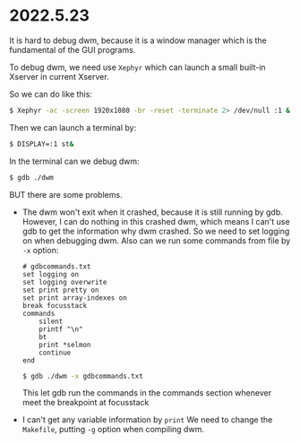 # 2022.5.23

It is hard to debug dwm, because it is a window manager which is the fundamental of the GUI programs.

To debug dwm, we need use `Xephyr` which can launch a small built-in Xserver in current Xserver.

So we can do like this:

```bash
$ Xephyr -ac -screen 1920x1080 -br -reset -terminate 2> /dev/null :1 &
```

Then we can launch a terminal by:

```bash
$ DISPLAY=:1 st&
```

In the terminal can we debug dwm:

```bash
$ gdb ./dwm
```

BUT there are some problems. 

- The dwm won't exit when it crashed, because it is still running by gdb. However, I can do nothing in this crashed dwm, which means I can't use gdb to get the information why dwm crashed.
  So we need to set logging on when debugging dwm. Also can we run some commands from file by `-x` option:
  ```
  # gdbcommands.txt
  set logging on
  set logging overwrite
  set print pretty on
  set print array-indexes on
  break focusstack
  commands
      silent
      printf "\n"
      bt
      print *selmon
      continue
  end
  ```
  ```bash
  $ gdb ./dwm -x gdbcommands.txt
  ```
  This let gdb run the commands in the commands section whenever meet the breakpoint at focusstack

- I can't get any variable information by `print`
  We need to change the `Makefile`, putting `-g` option when compiling dwm.